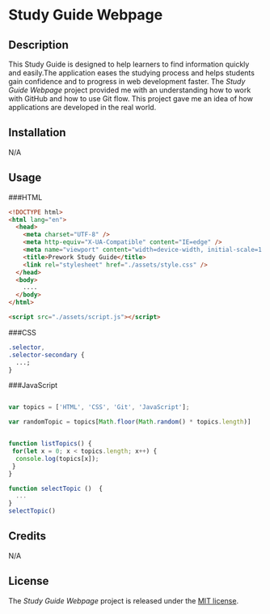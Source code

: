# Study Guide Webpage

## Description

This Study Guide is designed to help learners to find information quickly and easily.The application eases the studying process and helps students gain confidence and to progress in web development faster.
The _Study Guide Webpage_ project provided me with an understanding how to work with GitHub and how to use Git flow. This project gave me an idea of how applications are developed in the real world.

## Installation

N/A

## Usage

###HTML

```html
<!DOCTYPE html>
<html lang="en">
  <head>
    <meta charset="UTF-8" />
    <meta http-equiv="X-UA-Compatible" content="IE=edge" />
    <meta name="viewport" content="width=device-width, initial-scale=1.0" />
    <title>Prework Study Guide</title>
    <link rel="stylesheet" href="./assets/style.css" />
  </head>
  <body>
    ....
  </body>
</html>
```

```html
<script src="./assets/script.js"></script>
```

###CSS

```css
.selector,
.selector-secondary {
  ...;
}
```

###JavaScript

```js

var topics = ['HTML', 'CSS', 'Git', 'JavaScript'];

var randomTopic = topics[Math.floor(Math.random() * topics.length)]


function listTopics() {
 for(let x = 0; x < topics.length; x++) {
  console.log(topics[x]);
 }
}

function selectTopic ()  {
  ...
}
selectTopic()
```

## Credits

N/A

## License

The _Study Guide Webpage_ project is released under the
[MIT license](https://opensource.org/licenses/MIT).
